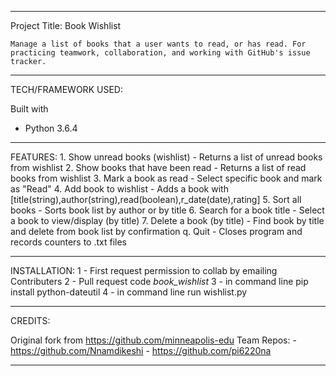 **************************************************************************************************************************************
Project Title: Book Wishlist

	Manage a list of books that a user wants to read, or has read. For practicing teamwork, collaboration, and working with GitHub's issue tracker.

**************************************************************************************************************************************

TECH/FRAMEWORK USED:

Built with
   - Python 3.6.4
	
**************************************************************************************************************************************

FEATURES:
	    1. Show unread books (wishlist)
			- Returns a list of unread books from wishlist
        2. Show books that have been read
			- Returns a list of read books from wishlist
        3. Mark a book as read
			- Select specific book and mark as "Read"
        4. Add book to wishlist
			- Adds a book with [title(string),author(string),read(boolean),r_date(date),rating]
        5. Sort all books
			- Sorts book list by author or by title
        6. Search for a book title
			- Select a book to view/display (by title)
	    7. Delete a book (by title)
			- Find book by title and delete from book list by confirmation
        q. Quit
			- Closes program and records counters to .txt files

**************************************************************************************************************************************

INSTALLATION:
	1 - First request permission to collab by emailing Contributers
	2 - Pull request code *book_wishlist*
	3 - in command line pip install python-dateutil
	4 - in command line run wishlist.py
	
**************************************************************************************************************************************
CREDITS:

Original fork from https://github.com/minneapolis-edu
Team Repos: - https://github.com/Nnamdikeshi
			- https://github.com/pi6220na


**************************************************************************************************************************************


